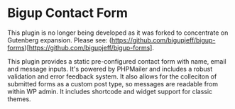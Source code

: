 # Bigup Contact Form

This plugin is no longer being developed as it was forked to concentrate on Gutenberg expansion. Please see: (https://github.com/bigupjeff/bigup-forms)[https://github.com/bigupjeff/bigup-forms].


This plugin provides a static pre-configured contact form with name, email and message inputs. It's powered by PHPMailer and includes a robust validation and error feedback system. It also allows for the colleciton of submitted forms as a custom post type, so messages are readable from within WP admin. It includes shortcode and widget support for classic themes.
